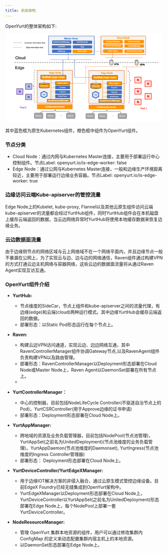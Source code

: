 ```yaml
---
title: 系统架构
---
```


OpenYurt的整体架构如下:

![img](../../../../../static/img/docs/core-concepts/yurt-arch.png)

其中蓝色框为原生Kubernetes组件，橙色框中组件为OpenYurt组件。



### 节点分类

- Cloud Node：通过内网与Kubernetes Master连接，主要用于部署运行中心控制组件。节点Label: openyurt.io/is-edge-worker: false
- Edge Node：通过公网与Kubernetes Master连接，一般和边缘生产环境距离较近，主要用于部署运行边缘业务容器。节点Label: openyurt.io/is-edge-worker: true



### 边缘访问云端Kube-apiserver的管控流量

Edge Node上的Kubelet, kube-proxy, Flannel以及其他云原生组件访问云端kube-apiserver的流量都会经过YurtHub组件，同时YurtHub组件会在本机磁盘上缓存云端返回的数据，当云边网络异常时YurtHub将使用本地缓存数据来恢复边缘业务。



### 云边数据面流量

由于边缘侧节点的网络区域与云上网络域不在一个网络平面内，并且边缘节点一般不暴漏在公网上，为了实现云与边、边与边的网络通信，Raven组件通过构建VPN的方式打通云边主机网络与容器网络，这些云边的数据面流量将从通过Raven Agent实现互访互通。



### OpenYurt组件介绍

- **YurtHub:**
  - 节点维度的SideCar，节点上组件和kube-apiserver之间的流量代理，有边缘(edge)和云端(cloud)两种运行模式。其中边缘YurtHub会缓存云端返回的数据。
  - 部署形态：以Static Pod形态运行在每个节点上。


- **Raven:**
  - 构建云边VPN访问通道，实现云边、边边网络互通，其中RavenControllerManager组件协调Gateway节点,以及RavenAgent组件负责构建VPN以及路由管理。
  - 部署形态：RavenControllerManager以Deployment形态部署在Cloud Node或Master Node上，Raven Agent以DaemonSet部署在所有节点上。
  - 
- **YurtControllerManager：**
  - 中心的控制器，目前包括NodeLifeCycle Controller(不驱逐自治节点上的Pod)，YurtCSRController(用于Approve边缘的证书申请)
  - 部署形态：Deployment形态部署在Cloud Node上。

- **YurtAppManager:**

  - 跨地域的资源及业务负载管理器，目前包括NodePool(节点池管理)，YurtAppSet(之前名为UnitedDeployment)(节点池维度的业务负载管理)，YurtAppDaemon(节点池维度的Daemonset), YurtIngress(节点池维度的Ingress Controller管理器)
  - 部署形态： Deployment形态部署在Cloud Node上。

- **YurtDeviceController/YurtEdgeXManager:**
  - 用于边缘IOT解决方案的非侵入融合，通过云原生模式管控边缘设备。目前EdgeX Foundry已经无缝集成到OpenYurt架构中。
  - YurtEdgeXManager以Deployment形态部署在Cloud Node上，YurtDeviceController以YurtAppSet(之前名为UnitedDeployment)形态部署在Edge Node上，每个NodePool上部署一套YurtDeviceController。

- **NodeResourceManager:**
  - 管理 OpenYurt 集群本地资源的组件，用户可以通过修改集群内 ConfigMap 的定义来动态配置集群内宿主机上的本地资源。
  - 以DaemonSet形态部署在Edge Node上。





